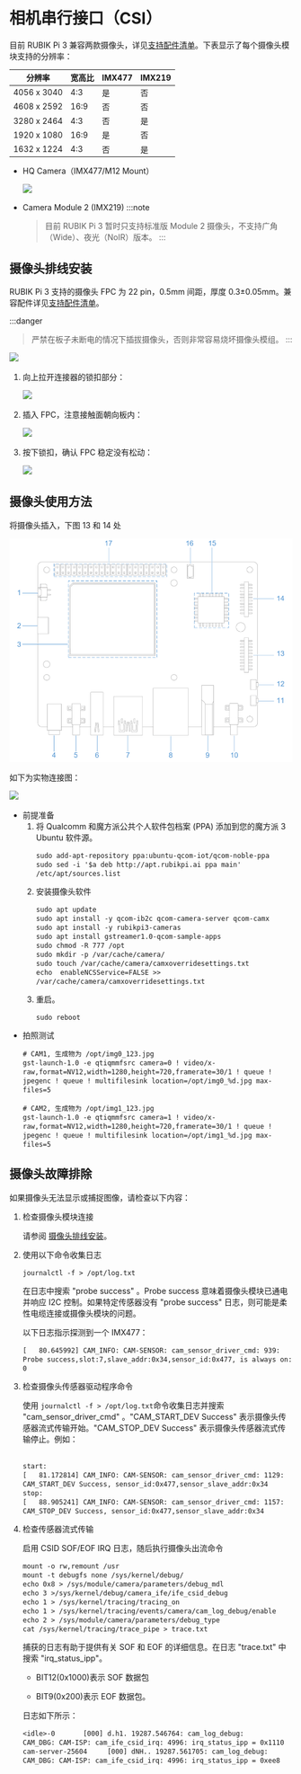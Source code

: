 # 相机串行接口（CSI）

目前 RUBIK Pi 3 兼容两款摄像头，详见[支持配件清单](../1.快速入门/1.支持配件清单.md)。下表显示了每个摄像头模块支持的分辨率：

| 分辨率         | 宽高比  | IMX477 | IMX219 |
| ----------- | ---- | ------ | ------ |
| 4056 x 3040 | 4:3  | 是      | 否      |
| 4608 x 2592 | 16:9 | 否      | 否      |
| 3280 x 2464 | 4:3  | 否      | 是      |
| 1920 x 1080 | 16:9 | 是      | 否      |
| 1632 x 1224 | 4:3  | 否      | 是      |

* HQ Camera（IMX477/M12 Mount）

  ![](../images/20250314-155508.jpg)

* Camera Module 2 (IMX219)
  :::note
  >
  > 目前 RUBIK Pi 3 暂时只支持标准版 Module 2 摄像头，不支持广角（Wide）、夜光（NoIR）版本。
  :::

## 摄像头排线安装
<a id="cameracable"></a>

RUBIK Pi 3 支持的摄像头 FPC 为 22 pin，0.5mm 间距，厚度 0.3±0.05mm。兼容配件详见[支持配件清单](../1.快速入门/1.支持配件清单.md)。

:::danger
>
> 严禁在板子未断电的情况下插拔摄像头，否则非常容易烧坏摄像头模组。
:::

![](../images/20250314-155515.jpg)

1. 向上拉开连接器的锁扣部分：

   ![](../images/20250314-155519.jpg)

2. 插入 FPC，注意接触面朝向板内：

   ![](../images/20250314-155503.jpg)

3. 按下锁扣，确认 FPC 稳定没有松动：

   ![](../images/20250314-155500.jpg)

## 摄像头使用方法

将摄像头插入，下图 13 和 14 处

![](../images/image-124.png)

如下为实物连接图：

![](../images/20250314-155452.jpg)

* 前提准备
    1. 将 Qualcomm 和魔方派公共个人软件包档案 (PPA) 添加到您的魔方派 3 Ubuntu 软件源。
        ```shell
        sudo add-apt-repository ppa:ubuntu-qcom-iot/qcom-noble-ppa
        sudo sed -i '$a deb http://apt.rubikpi.ai ppa main' /etc/apt/sources.list
        ```
    2. 安装摄像头软件
        ```shell
        sudo apt update
        sudo apt install -y qcom-ib2c qcom-camera-server qcom-camx
        sudo apt install -y rubikpi3-cameras
        sudo apt install gstreamer1.0-qcom-sample-apps
        sudo chmod -R 777 /opt
        sudo mkdir -p /var/cache/camera/
        sudo touch /var/cache/camera/camxoverridesettings.txt
        echo  enableNCSService=FALSE >> /var/cache/camera/camxoverridesettings.txt
        ```
    3. 重启。
        ```shell
        sudo reboot
        ```
* 拍照测试
    ```shell
    # CAM1, 生成物为 /opt/img0_123.jpg
    gst-launch-1.0 -e qtiqmmfsrc camera=0 ! video/x-raw,format=NV12,width=1280,height=720,framerate=30/1 ! queue ! jpegenc ! queue ! multifilesink location=/opt/img0_%d.jpg max-files=5

    # CAM2, 生成物为 /opt/img1_123.jpg
    gst-launch-1.0 -e qtiqmmfsrc camera=1 ! video/x-raw,format=NV12,width=1280,height=720,framerate=30/1 ! queue ! jpegenc ! queue ! multifilesink location=/opt/img1_%d.jpg max-files=5
    ```


## 摄像头故障排除

如果摄像头无法显示或捕捉图像，请检查以下内容：

1. 检查摄像头模块连接

   请参阅 [摄像头排线安装](#cameracable)。

2. &#x20;使用以下命令收集日志

   ```shell
   journalctl -f > /opt/log.txt
   ```

   在日志中搜索 "probe success" 。Probe success 意味着摄像头模块已通电并响应 I2C 控制。如果特定传感器没有 "probe success" 日志，则可能是柔性电缆连接或摄像头模块的问题。

   以下日志指示探测到一个 IMX477：

   ```shell
   [   80.645992] CAM_INFO: CAM-SENSOR: cam_sensor_driver_cmd: 939: Probe success,slot:7,slave_addr:0x34,sensor_id:0x477, is always on: 0
   ```

3. 检查摄像头传感器驱动程序命令

   使用 `journalctl -f > /opt/log.txt`命令收集日志并搜索 "cam\_sensor\_driver\_cmd" 。"CAM\_START\_DEV Success" 表示摄像头传感器流式传输开始。"CAM\_STOP\_DEV Success" 表示摄像头传感器流式传输停止。例如：

   ```shell

   start:
   [   81.172814] CAM_INFO: CAM-SENSOR: cam_sensor_driver_cmd: 1129: CAM_START_DEV Success, sensor_id:0x477,sensor_slave_addr:0x34
   stop:
   [   88.905241] CAM_INFO: CAM-SENSOR: cam_sensor_driver_cmd: 1157: CAM_STOP_DEV Success, sensor_id:0x477,sensor_slave_addr:0x34
   ```

4. 检查传感器流式传输

   启用 CSID SOF/EOF IRQ 日志，随后执行摄像头出流命令

   ```shell
   mount -o rw,remount /usr
   mount -t debugfs none /sys/kernel/debug/
   echo 0x8 > /sys/module/camera/parameters/debug_mdl
   echo 3 >/sys/kernel/debug/camera_ife/ife_csid_debug
   echo 1 > /sys/kernel/tracing/tracing_on
   echo 1 > /sys/kernel/tracing/events/camera/cam_log_debug/enable
   echo 2 > /sys/module/camera/parameters/debug_type
   cat /sys/kernel/tracing/trace_pipe > trace.txt

   ```

   捕获的日志有助于提供有关 SOF 和 EOF 的详细信息。在日志 "trace.txt" 中搜索 "irq\_status\_ipp"。

   * BIT12(0x1000)表示 SOF 数据包

   * BIT9(0x200)表示 EOF 数据包。

   日志如下所示：

   ```shell
   <idle>-0       [000] d.h1. 19287.546764: cam_log_debug:
   CAM_DBG: CAM-ISP: cam_ife_csid_irq: 4996: irq_status_ipp = 0x1110 cam-server-25604     [000] dNH.. 19287.561705: cam_log_debug:
   CAM_DBG: CAM-ISP: cam_ife_csid_irq: 4996: irq_status_ipp = 0xee8
   ```